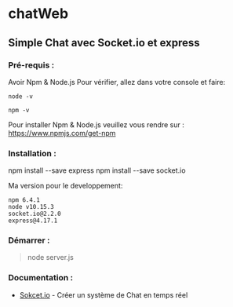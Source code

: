 # chatWeb
## Simple Chat avec Socket.io et express

### Pré-requis :

Avoir Npm & Node.js
Pour vérifier, allez dans votre console et faire:
```
node -v
```
```
npm -v
```

Pour installer Npm & Node.js veuillez vous rendre sur :
https://www.npmjs.com/get-npm


### Installation : 

npm install --save express
npm install --save socket.io

Ma version pour le developpement:

```
npm 6.4.1
node v10.15.3
socket.io@2.2.0
express@4.17.1
```

### Démarrer : 
> node server.js

### Documentation : 
* [Sokcet.io](https://socket.io/get-started/chat/) - Créer un système de Chat en temps réel
